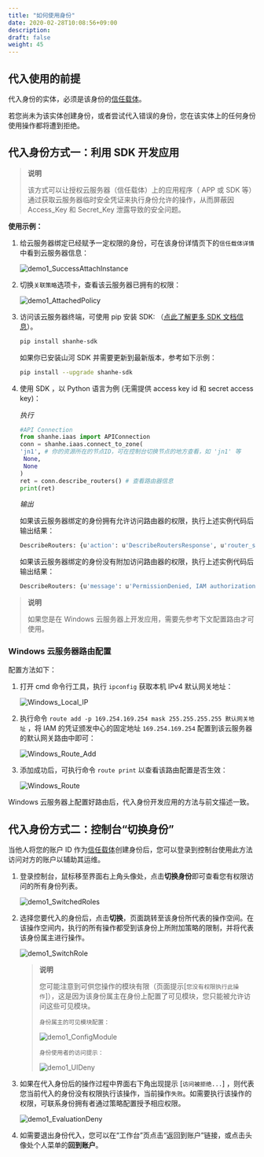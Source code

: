 ```yaml
---
title: "如何使用身份"
date: 2020-02-28T10:08:56+09:00
description: 
draft: false
weight: 45
---
```


## 代入使用的前提

代入身份的实体，必须是该身份的[信任载体](../../faq/principal)。

若您尚未为该实体创建身份，或者尝试代入错误的身份，您在该实体上的任何身份使用操作都将遭到拒绝。

## 代入身份方式一：利用 SDK 开发应用

> **说明**
>
> 该方式可以让授权云服务器（信任载体）上的应用程序（ APP 或 SDK 等）通过获取云服务器临时安全凭证来执行身份允许的操作，从而屏蔽因 Access_Key 和 Secret_Key 泄露导致的安全问题。

**使用示例：**

1. 给云服务器绑定已经赋予一定权限的身份，可在该身份详情页下的`信任载体详情`中看到云服务器信息：

   ![demo1_SuccessAttachInstance](../../_images/demo1_SuccessAttachInstance.png)

2. 切换`关联策略`选项卡，查看该云服务器已拥有的权限：

    ![demo1_AttachedPolicy](../../_images/demo1_AttachedPolicy.png)

3. 访问该云服务器终端，可使用 pip 安装 SDK: （[点此了解更多 SDK 文档信息](../../../../../development_docs/sdk/)）。

   ```bash
   pip install shanhe-sdk
   ```

   如果你已安装山河 SDK 并需要更新到最新版本，参考如下示例：

   ```bash
   pip install --upgrade shanhe-sdk
   ```

4. 使用 SDK ，以 Python 语言为例 (无需提供 access key id 和 secret access key)：

    *执行*

    ```python
    #API Connection
    from shanhe.iaas import APIConnection
    conn = shanhe.iaas.connect_to_zone(
    'jn1', # 你的资源所在的节点ID，可在控制台切换节点的地方查看，如 'jn1' 等
     None,
     None
    )
    ret = conn.describe_routers() # 查看路由器信息
    print(ret)
    ```

    *输出*

    如果该云服务器绑定的身份拥有允许访问路由器的权限，执行上述实例代码后输出结果：

    ```bash
    DescribeRouters: {u'action': u'DescribeRoutersResponse', u'router_set': [...], u'ret_code': 0, u'total_count': 1}
    ```

   如果该云服务器绑定的身份没有附加访问路由器的权限，执行上述实例代码后输出结果：

    ```bash
    DescribeRouters: {u'message': u'PermissionDenied, IAM authorization evaluate deny', u'ret_code': 1400}
    ```

> **说明**
>
> 如果您是在 Windows 云服务器上开发应用，需要先参考下文配置路由才可使用。

### Windows 云服务器路由配置

配置方法如下：

1. 打开 cmd 命令行工具，执行 `ipconfig` 获取本机 IPv4 默认网关地址：

    ![Windows_Local_IP](../../_images/win_local_ip.png)

2. 执行命令 `route add -p 169.254.169.254 mask 255.255.255.255 默认网关地址` ，将 IAM 的凭证颁发中心的固定地址 `169.254.169.254` 配置到该云服务器的默认网关路由中即可：

    ![Windows_Route_Add](../../_images/win_route_add.png)

3. 添加成功后，可执行命令 `route print` 以查看该路由配置是否生效：

    ![Windows_Route](../../_images/win_route.png)

Windows 云服务器上配置好路由后，代入身份开发应用的方法与前文描述一致。

## 代入身份方式二：控制台“切换身份”

当他人将您的账户 ID 作为[信任载体](../../faq/principal)创建身份后，您可以登录到控制台使用此方法访问对方的账户以辅助其运维。

1. 登录控制台，鼠标移至界面右上角头像处，点击**切换身份**即可查看您有权限访问的所有身份列表。

    ![demo1_SwitchedRoles](../../_images/demo1_SwitchedRoles.png)

2. 选择您要代入的身份后，点击**切换**，页面跳转至该身份所代表的操作空间。在该操作空间内，执行的所有操作都受到该身份上所附加策略的限制，并将代表该身份属主进行操作。

    ![demo1_SwitchRole](../../_images/demo1_SwitchRole.png)

    > **说明**
    >
    > 您可能注意到可供您操作的模块有限（页面提示[`您没有权限执行此操作`]），这是因为该身份属主在身份上配置了可见模块，您只能被允许访问这些可见模块。
    >
    > `身份属主的可见模块配置：`
    >
    > ![demo1_ConfigModule](../../_images/demo1_ConfigModule.png)
    >
    > `身份使用者的访问提示：`
    >
    > ![demo1_UIDeny](../../_images/demo1_UIDeny.png)

4. 如果在代入身份后的操作过程中界面右下角出现提示 [`访问被拒绝...`] ，则代表您当前代入的身份没有权限执行该操作，当前操作`失败`。如需要执行该操作的权限，可联系身份拥有者通过策略配置授予相应权限。

    ![demo1_EvaluationDeny](../../_images/demo1_EvaluationDeny.png)

5. 如需要退出身份代入，您可以在“工作台”页点击“返回到账户”链接，或点击头像处个人菜单的**回到账户**。
